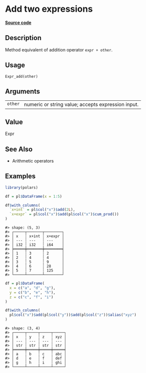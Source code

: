 

# Add two expressions

[**Source code**](https://github.com/pola-rs/r-polars/tree/c47431ca69622f79ed7a3f1d7bfee6075ffabfee/R/expr__expr.R#L228)

## Description

Method equivalent of addition operator <code>expr + other</code>.

## Usage

<pre><code class='language-R'>Expr_add(other)
</code></pre>

## Arguments

<table>
<tr>
<td style="white-space: nowrap; font-family: monospace; vertical-align: top">
<code id="Expr_add_:_other">other</code>
</td>
<td>
numeric or string value; accepts expression input.
</td>
</tr>
</table>

## Value

Expr

## See Also

<ul>
<li>

Arithmetic operators

</li>
</ul>

## Examples

``` r
library(polars)

df = pl$DataFrame(x = 1:5)

df$with_columns(
  `x+int` = pl$col("x")$add(2L),
  `x+expr` = pl$col("x")$add(pl$col("x")$cum_prod())
)
```

    #> shape: (5, 3)
    #> ┌─────┬───────┬────────┐
    #> │ x   ┆ x+int ┆ x+expr │
    #> │ --- ┆ ---   ┆ ---    │
    #> │ i32 ┆ i32   ┆ i64    │
    #> ╞═════╪═══════╪════════╡
    #> │ 1   ┆ 3     ┆ 2      │
    #> │ 2   ┆ 4     ┆ 4      │
    #> │ 3   ┆ 5     ┆ 9      │
    #> │ 4   ┆ 6     ┆ 28     │
    #> │ 5   ┆ 7     ┆ 125    │
    #> └─────┴───────┴────────┘

``` r
df = pl$DataFrame(
  x = c("a", "d", "g"),
  y = c("b", "e", "h"),
  z = c("c", "f", "i")
)

df$with_columns(
  pl$col("x")$add(pl$col("y"))$add(pl$col("z"))$alias("xyz")
)
```

    #> shape: (3, 4)
    #> ┌─────┬─────┬─────┬─────┐
    #> │ x   ┆ y   ┆ z   ┆ xyz │
    #> │ --- ┆ --- ┆ --- ┆ --- │
    #> │ str ┆ str ┆ str ┆ str │
    #> ╞═════╪═════╪═════╪═════╡
    #> │ a   ┆ b   ┆ c   ┆ abc │
    #> │ d   ┆ e   ┆ f   ┆ def │
    #> │ g   ┆ h   ┆ i   ┆ ghi │
    #> └─────┴─────┴─────┴─────┘
